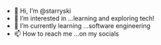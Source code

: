 - 👋 Hi, I’m @starryski
- 👀 I’m interested in ...learning and exploring tech!
- 🌱 I’m currently learning ...software engineering
- 📫 How to reach me ...on my socials

<!---
starryski/starryski is a ✨ special ✨ repository because its `README.md` (this file) appears on your GitHub profile.
You can click the Preview link to take a look at your changes.
--->
